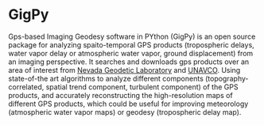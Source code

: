 # GigPy
Gps-based Imaging Geodesy software in PYthon (GigPy) is an open source package for analyzing spaito-temporal GPS products (tropospheric delays, water vapor delay or atmospheric water vapor, ground displacement) from an imaging perspective. It searches and downloads gps products over an area of interest from [Nevada Geodetic Laboratory](http://geodesy.unr.edu/) and [UNAVCO](https://www.unavco.org/). Using state-of-the art algorithms to analyze different components (topography-correlated, spatial trend component, turbulent component) of the GPS products, and accurately reconstructing the high-resolution maps of different GPS products, which could be useful for improving meteorology (atmospheric water vapor maps) or geodesy (tropospheric delay map).

